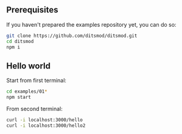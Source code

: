 ## Prerequisites

If you haven't prepared the examples repository yet, you can do so:

```bash
git clone https://github.com/ditsmod/ditsmod.git
cd ditsmod
npm i
```

## Hello world

Start from first terminal:

```bash
cd examples/01*
npm start
```

From second terminal:

```bash
curl -i localhost:3000/hello
curl -i localhost:3000/hello2
```
